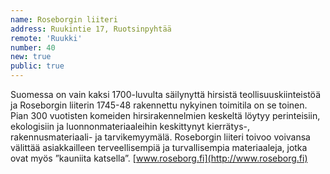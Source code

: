 ```yaml
---
name: Roseborgin liiteri
address: Ruukintie 17, Ruotsinpyhtää
remote: 'Ruukki'
number: 40
new: true
public: true
---
```

Suomessa on vain kaksi 1700-luvulta säilynyttä hirsistä teollisuuskiinteistöä ja Roseborgin liiterin 1745-48 rakennettu nykyinen toimitila on se toinen. Pian 300 vuotisten komeiden hirsirakennelmien keskeltä löytyy perinteisiin, ekologisiin ja luonnonmateriaaleihin keskittynyt kierrätys-, rakennusmateriaali- ja tarvikemyymälä. Roseborgin liiteri toivoo voivansa välittää asiakkailleen terveellisempiä ja turvallisempia materiaaleja, jotka ovat myös ”kauniita katsella”.
[www.roseborg.fi](http://www.roseborg.fi)
